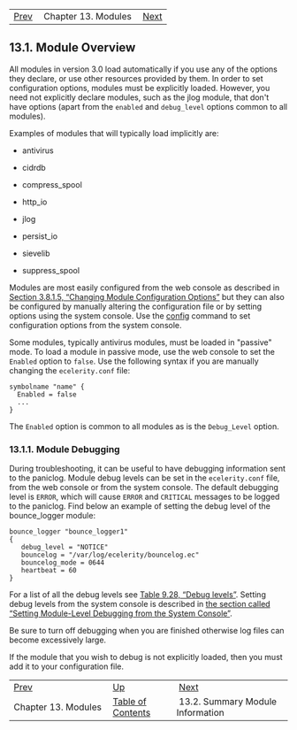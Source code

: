 |     |     |     |
| --- | --- | --- |
| [Prev](modules.overview)  | Chapter 13. Modules |  [Next](modules.summary) |

## 13.1. Module Overview

All modules in version 3.0 load automatically if you use any of the options they declare, or use other resources provided by them. In order to set configuration options, modules must be explicitly loaded. However, you need not explicitly declare modules, such as the jlog module, that don't have options (apart from the `enabled` and `debug_level` options common to all modules).

Examples of modules that will typically load implicitly are:

*   antivirus

*   cidrdb

*   compress_spool

*   http_io

*   jlog

*   persist_io

*   sievelib

*   suppress_spool

Modules are most easily configured from the web console as described in [Section 3.8.1.5, “Changing Module Configuration Options”](web3.administration#web3.module_config "3.8.1.5. Changing Module Configuration Options") but they can also be configured by manually altering the configuration file or by setting options using the system console. Use the [config](console_commands.config "config") command to set configuration options from the system console.

Some modules, typically antivirus modules, must be loaded in "passive" mode. To load a module in passive mode, use the web console to set the `Enabled` option to `false`. Use the following syntax if you are manually changing the `ecelerity.conf` file:

```
symbolname "name" {
  Enabled = false
  ...
}
```

The `Enabled` option is common to all modules as is the `Debug_Level` option.

### 13.1.1. Module Debugging

During troubleshooting, it can be useful to have debugging information sent to the paniclog. Module debug levels can be set in the `ecelerity.conf` file, from the web console or from the system console. The default debugging level is `ERROR`, which will cause `ERROR` and `CRITICAL` messages to be logged to the paniclog. Find below an example of setting the debug level of the bounce_logger module:

```
bounce_logger "bounce_logger1"
{
   debug_level = "NOTICE"
   bouncelog = "/var/log/ecelerity/bouncelog.ec"
   bouncelog_mode = 0644
   heartbeat = 60
}
```

For a list of all the debug levels see [Table 9.28, “Debug levels”](conf.ref.debug_flags#conf.ref.debug.levels "Table 9.28. Debug levels"). Setting debug levels from the system console is described in [the section called “Setting Module-Level Debugging from the System Console”](module_specific_console_commands.using#modules.console.debugging "Setting Module-Level Debugging from the System Console").

Be sure to turn off debugging when you are finished otherwise log files can become excessively large.

If the module that you wish to debug is not explicitly loaded, then you must add it to your configuration file.


|     |     |     |
| --- | --- | --- |
| [Prev](modules.overview)  | [Up](modules.overview) |  [Next](modules.summary) |
| Chapter 13. Modules  | [Table of Contents](index) |  13.2. Summary Module Information |
